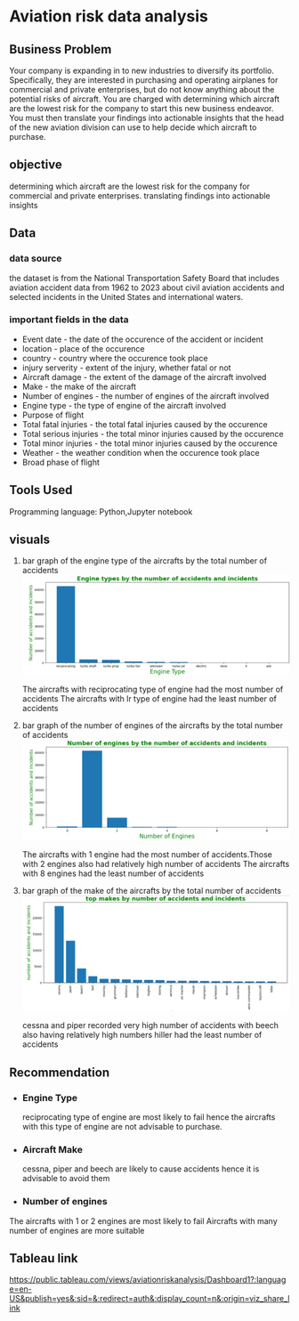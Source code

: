 # Aviation risk data analysis

## Business Problem
Your company is expanding in to new industries to diversify its portfolio. Specifically, they are interested in purchasing and operating airplanes for commercial and private enterprises, but do not know anything about the potential risks of aircraft. You are charged with determining which aircraft are the lowest risk for the company to start this new business endeavor. You must then translate your findings into actionable insights that the head of the new aviation division can use to help decide which aircraft to purchase.

## objective

determining which aircraft are the lowest risk for the company for commercial and private enterprises.
translating findings into actionable insights


## Data
 
 ### data source
the dataset is from the National Transportation Safety Board that includes aviation accident data from 1962 to 2023 about civil aviation accidents and selected incidents in the United States and international waters.

 ### important fields in the data
- Event date - the date of the occurence of the accident or incident
- location - place of the occurence
- country - country where the occurence took place
- injury serverity - extent of the injury, whether fatal or not
- Aircraft damage - the extent of the damage of the aircraft involved
- Make - the make of the aircraft
- Number of engines - the number of engines of the aircraft involved
- Engine type - the type of engine of the aircraft involved
- Purpose of flight
- Total fatal injuries - the total fatal injuries caused by the occurence
- Total serious injuries - the total minor injuries caused by the occurence
- Total minor injuries - the total minor injuries caused by the occurence
- Weather - the weather condition when the occurence took place
- Broad phase of flight


## Tools Used

Programming language: Python,Jupyter notebook


## visuals
1. bar graph of the engine type of the aircrafts by the total number of accidents
 ![image alt](https://github.com/kibngetich/aviation-data-analysis/blob/6f32b88609c8285f484e48ad92427eedc37818e4/Screenshot%202025-03-27%20122336.png)

    The aircrafts with reciprocating type of engine had the most number of accidents
    The aircrafts with lr type of engine had the least number of accidents


2. bar graph of the number of engines of the aircrafts by the total number of accidents
 ![image alt](https://github.com/kibngetich/aviation-data-analysis/blob/150d4b0f7b98a2f9ea70b1bb2785fef3b459c5d0/Screenshot%202025-03-27%20122559.png)

    The aircrafts with 1 engine had the most number of accidents.Those with 2 engines also had relatively high number of accidents
    The aircrafts with 8 engines had the least number of accidents

 
3. bar graph of the make of the aircrafts by the total number of accidents
  ![image alt](https://github.com/kibngetich/aviation-data-analysis/blob/861371cada9e6a947682ad2b22022b2b6916de7c/Screenshot%202025-03-27%20122828.png)

    cessna and piper recorded very high number of accidents with beech also having relatively high numbers
    hiller had the least number of accidents


## Recommendation

- ### Engine Type
  reciprocating type of engine are most likely to fail hence the aircrafts with this type of engine are not advisable to purchase.
- ### Aircraft Make
   cessna, piper and beech are likely to cause accidents hence it is advisable to avoid them
- ### Number of engines
 The aircrafts with 1 or 2 engines are most likely to fail 
 Aircrafts with many number of engines are more suitable


 ## Tableau link
 https://public.tableau.com/views/aviationriskanalysis/Dashboard1?:language=en-US&publish=yes&:sid=&:redirect=auth&:display_count=n&:origin=viz_share_link


  



